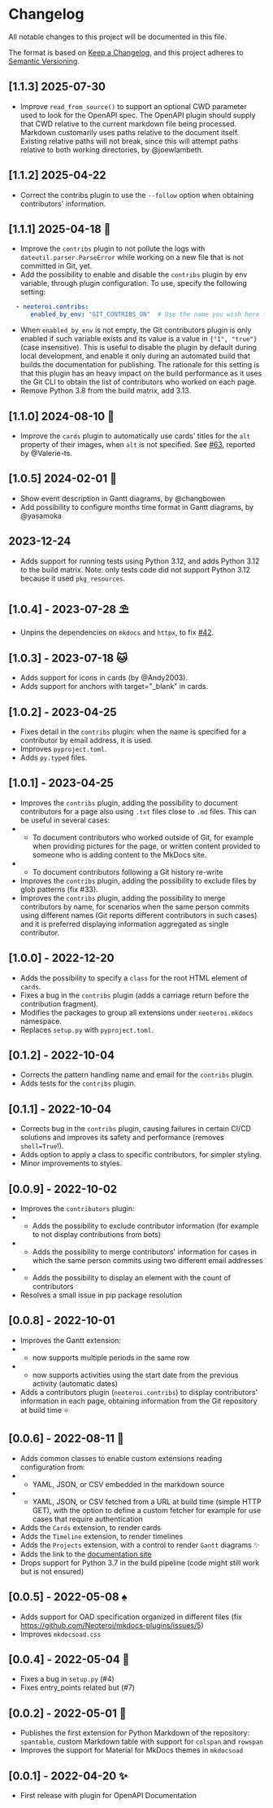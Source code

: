# Changelog

All notable changes to this project will be documented in this file.

The format is based on [Keep a Changelog](https://keepachangelog.com/en/1.0.0/),
and this project adheres to [Semantic Versioning](https://semver.org/spec/v2.0.0.html).

## [1.1.3] 2025-07-30

- Improve `read_from_source()` to support an optional CWD parameter used to
  look for the OpenAPI spec. The OpenAPI plugin should supply that CWD relative
  to the current markdown file being processed. Markdown customarily uses
  paths relative to the document itself. Existing relative paths will not break,
  since this will attempt paths relative to both working directories, by
  @joewlambeth.

## [1.1.2] 2025-04-22

- Correct the contribs plugin to use the `--follow` option when obtaining
  contributors' information.

## [1.1.1] 2025-04-18 🌵

- Improve the `contribs` plugin to not pollute the logs with
  `dateutil.parser.ParseError` while working on a new file that is not
  committed in Git, yet.
- Add the possibility to enable and disable the `contribs` plugin by env
  variable, through plugin configuration. To use, specify the following
  setting:

```yaml
  - neoteroi.contribs:
      enabled_by_env: "GIT_CONTRIBS_ON"  # Use the name you wish here for the env var
```

- When `enabled_by_env` is not empty, the Git contributors plugin is only
  enabled if such variable exists and its value is a value in `{"1", "true"}`
  (case insensitive). This is useful to disable the plugin by default during
  local development, and enable it only during an automated build that builds
  the documentation for publishing. The rationale for this setting is that
  this plugin has an heavy impact on the build performance as it uses the Git
  CLI to obtain the list of contributors who worked on each page.
- Remove Python 3.8 from the build matrix, add 3.13.

## [1.1.0] 2024-08-10 🐢

- Improve the `cards` plugin to automatically use cards' titles for the `alt`
  property of their images, when `alt` is not specified.
  See [#63](https://github.com/Neoteroi/mkdocs-plugins/issues/63), reported by
  @Valerie-ts.

## [1.0.5] 2024-02-01 :mage:

- Show event description in Gantt diagrams, by @changbowen
- Add possibility to configure months time format in Gantt diagrams, by @yasamoka

## 2023-12-24

- Adds support for running tests using Python 3.12, and adds Python 3.12 to the
  build matrix. Note: only tests code did not support Python 3.12 because it
  used `pkg_resources`.

## [1.0.4] - 2023-07-28 :parasol_on_ground:

- Unpins the dependencies on `mkdocs` and `httpx`, to fix
  [#42](https://github.com/Neoteroi/mkdocs-plugins/issues/42).

## [1.0.3] - 2023-07-18 :cat:

- Adds support for icons in cards (by @Andy2003).
- Adds support for anchors with target="_blank" in cards.

## [1.0.2] - 2023-04-25

- Fixes detail in the `contribs` plugin: when the name is specified for a
  contributor by email address, it is used.
- Improves `pyproject.toml`.
- Adds `py.typed` files.

## [1.0.1] - 2023-04-25
- Improves the `contribs` plugin, adding the possibility to document
  contributors for a page also using `.txt` files close to `.md` files. This
  can be useful in several cases:
- - To document contributors who worked outside of Git, for example when providing
    pictures for the page, or written content provided to someone who is
    adding content to the MkDocs site.
- - To document contributors following a Git history re-write
- Improves the `contribs` plugin, adding the possibility to exclude files by
  glob patterns (fix #33).
- Improves the `contribs` plugin, adding the possibility to merge contributors
  by name, for scenarios when the same person commits using different names
  (Git reports different contributors in such cases) and it is preferred
  displaying information aggregated as single contributor.

## [1.0.0] - 2022-12-20
- Adds the possibility to specify a `class` for the root HTML element of `cards`.
- Fixes a bug in the `contribs` plugin (adds a carriage return before the
  contribution fragment).
- Modifies the packages to group all extensions under `neoteroi.mkdocs` namespace.
- Replaces `setup.py` with `pyproject.toml`.

## [0.1.2] - 2022-10-04
- Corrects the pattern handling name and email for the `contribs` plugin.
- Adds tests for the `contribs` plugin.

## [0.1.1] - 2022-10-04
- Corrects bug in the `contribs` plugin, causing failures in certain CI/CD
  solutions and improves its safety and performance (removes `shell=True`!).
- Adds option to apply a class to specific contributors, for simpler styling.
- Minor improvements to styles.

## [0.0.9] - 2022-10-02
- Improves the `contributors` plugin:
- - Adds the possibility to exclude contributor information (for example to not display
    contributions from bots)
- - Adds the possibility to merge contributors' information
    for cases in which the same person commits using two different email addresses
- - Adds the possibility to display an element with the count of contributors
- Resolves a small issue in pip package resolution

## [0.0.8] - 2022-10-01
- Improves the Gantt extension:
- - now supports multiple periods in the same row
- - now supports activities using the start date from the previous activity (automatic dates)
- Adds a contributors plugin (`neoteroi.contribs`) to display contributors'
  information in each page, obtaining information from the Git repository at
  build time :star:

## [0.0.6] - 2022-08-11 :gem:
- Adds common classes to enable custom extensions reading configuration from:
- - YAML, JSON, or CSV embedded in the markdown source
- - YAML, JSON, or CSV fetched from a URL at build time (simple HTTP GET), with the
    option to define a custom fetcher for example for use cases that require
    authentication
- Adds the `Cards` extension, to render cards
- Adds the `Timeline` extension, to render timelines
- Adds the `Projects` extension, with a control to render `Gantt` diagrams :sparkles:
- Adds the link to the [documentation site](https://www.neoteroi.dev/mkdocs-plugins/)
- Drops support for Python 3.7 in the build pipeline (code might still work but is not ensured)

## [0.0.5] - 2022-05-08 :spades:
- Adds support for OAD specification organized in different files
  (fix https://github.com/Neoteroi/mkdocs-plugins/issues/5)
- Improves `mkdocsoad.css`

## [0.0.4] - 2022-05-04 :pill:
- Fixes a bug in `setup.py` (#4)
- Fixes entry_points related but (#7)

## [0.0.2] - 2022-05-01 :cake:

- Publishes the first extension for Python Markdown of the repository:
  `spantable`, custom Markdown table with support for `colspan` and `rowspan`
- Improves the support for Material for MkDocs themes in `mkdocsoad`

## [0.0.1] - 2022-04-20 :sparkles:

- First release with plugin for OpenAPI Documentation
